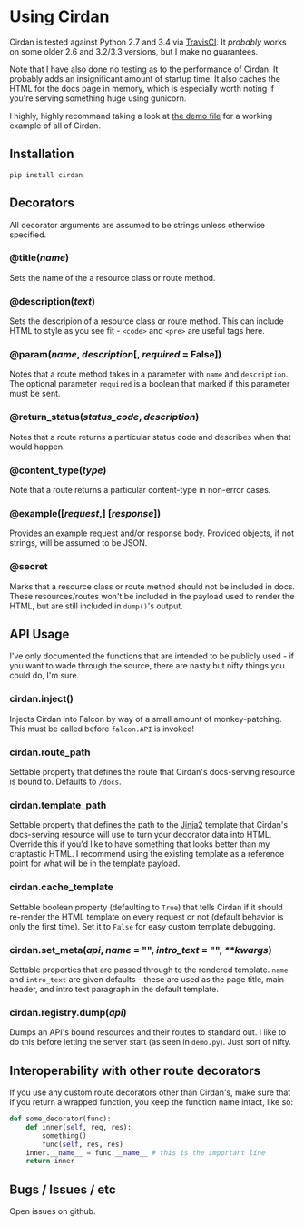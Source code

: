 # Using Cirdan

Cirdan is tested against Python 2.7 and 3.4 via [TravisCI](https://travis-ci.org/forana/python-cirdan). It _probably_ works on some older 2.6 and 3.2/3.3 versions, but I make no guarantees.

Note that I have also done no testing as to the performance of Cirdan. It probably adds an insignificant amount of startup time. It also caches the HTML for the docs page in memory, which is especially worth noting if you're serving something huge using gunicorn.

I highly, highly recommand taking a look at [the demo file](./demo.py) for a working example of all of Cirdan.

## Installation

```
pip install cirdan
```

## Decorators

All decorator arguments are assumed to be strings unless otherwise specified.

### @title(_name_)
Sets the name of the a resource class or route method.

### @description(_text_)
Sets the descripion of a resource class or route method. This can include HTML to style as you see fit - `<code>` and `<pre>` are useful tags here.

### @param(_name_, _description_[, _required_ = False])
Notes that a route method takes in a parameter with `name` and `description`. The optional parameter `required` is a boolean that marked if this parameter must be sent.

### @return_status(_status\_code_, _description_)
Notes that a route returns a particular status code and describes when that would happen.

### @content_type(_type_)
Note that a route returns a particular content-type in non-error cases.

### @example([_request_,] [_response_])
Provides an example request and/or response body. Provided objects, if not strings, will be assumed to be JSON.

### @secret
Marks that a resource class or route method should not be included in docs. These resources/routes won't be included in the payload used to render the HTML, but are still included in `dump()`'s output.

## API Usage

I've only documented the functions that are intended to be publicly used - if you want to wade through the source, there are nasty but nifty things you could do, I'm sure.

### cirdan.inject()
Injects Cirdan into Falcon by way of a small amount of monkey-patching. This must be called before `falcon.API` is invoked!

### cirdan.route_path
Settable property that defines the route that Cirdan's docs-serving resource is bound to. Defaults to `/docs`.

### cirdan.template_path
Settable property that defines the path to the [Jinja2](http://jinja.pocoo.org/) template that Cirdan's docs-serving resource will use to turn your decorator data into HTML. Override this if you'd like to have something that looks better than my craptastic HTML. I recommend using the existing template as a reference point for what will be in the template payload.

### cirdan.cache_template
Settable boolean property (defaulting to `True`) that tells Cirdan if it should re-render the HTML template on every request or not (default behavior is only the first time). Set it to `False` for easy custom template debugging.

### cirdan.set_meta(_api_, _name_ = "", _intro_text_ = "", _**kwargs_)

Settable properties that are passed through to the rendered template. `name` and `intro_text` are given defaults - these are used as the page title, main header, and intro text paragraph in the default template.

### cirdan.registry.dump(_api_)

Dumps an API's bound resources and their routes to standard out. I like to do this before letting the server start (as seen in `demo.py`). Just sort of nifty.

## Interoperability with other route decorators
If you use any custom route decorators other than Cirdan's, make sure that if you return a wrapped function, you keep the function name intact, like so:

```python
def some_decorator(func):
    def inner(self, req, res):
        something()
        func(self, res, res)
    inner.__name__ = func.__name__ # this is the important line
    return inner
```

## Bugs / Issues / etc

Open issues on github.
